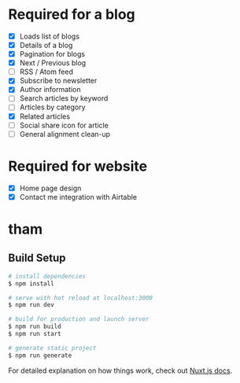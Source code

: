 # Required for a blog
- [x] Loads list of blogs
- [x] Details of a blog
- [x] Pagination for blogs
- [x] Next / Previous blog
- [ ] RSS / Atom feed 
- [x] Subscribe to newsletter
- [x] Author information
- [ ] Search articles by keyword
- [ ] Articles by category
- [x] Related articles
- [ ] Social share icon for article
- [ ] General alignment clean-up

# Required for website
- [x] Home page design
- [x] Contact me integration with Airtable
# tham

## Build Setup

```bash
# install dependencies
$ npm install

# serve with hot reload at localhost:3000
$ npm run dev

# build for production and launch server
$ npm run build
$ npm run start

# generate static project
$ npm run generate
```

For detailed explanation on how things work, check out [Nuxt.js docs](https://nuxtjs.org).
